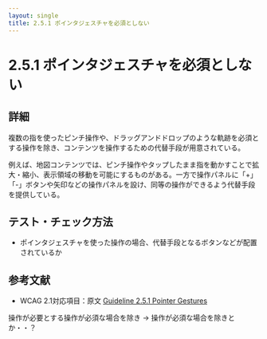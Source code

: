 ```yaml
---
layout: single
title: 2.5.1 ポインタジェスチャを必須としない
---
```


# 2.5.1 ポインタジェスチャを必須としない

## 詳細

複数の指を使ったピンチ操作や、ドラッグアンドドロップのような軌跡を必須とする操作を除き、コンテンツを操作するための代替手段が用意されている。

例えば、地図コンテンツでは、ピンチ操作やタップしたまま指を動かすことで拡大・縮小、表示領域の移動を可能にするものがある。一方で操作パネルに「+」「-」ボタンや矢印などの操作パネルを設け、同等の操作ができるよう代替手段を提供している。

## テスト・チェック方法

- ポインタジェスチャを使った操作の場合、代替手段となるボタンなどが配置されているか

## 参考文献

- WCAG 2.1対応項目：原文 [Guideline 2.5.1 Pointer Gestures](https://www.w3.org/WAI/WCAG21/Understanding/pointer-gestures.html)

操作が必要とする操作が必須な場合を除き → 操作が必須な場合を除きとか・・？
